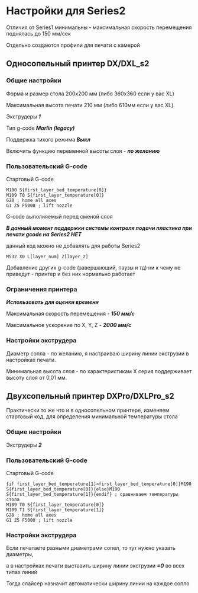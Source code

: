 # Настройки для Series2

Отличия от Series1 минимальны - максимальная скорость перемещения поднялась до 150 мм/сек

Отдельно создаются профили для печати с камерой

## Односопельный принтер DX/DXL_s2

### Общие настройки

Форма и размер стола 200х200 мм (либо 360х360 если у вас XL)

Максимальная высота печати 210 мм (либо 610мм если у вас XL)

Экструдеры ***1***

Тип g-code ***Marlin (legacy)***

Поддержка тихого режима ***Выкл***

Включить функцию переменной высоты слоя - ***по желанию***

### Пользовательский G-code

Стартовый G-code
```
M190 S{first_layer_bed_temperature[0]}
M109 T0 S{first_layer_temperature[0]}
G28 ; home all axes
G1 Z5 F5000 ; lift nozzle
```
G-code выполняемый перед сменой слоя  

***В данный момент поддержки системы контроля подачи пластика при печати gcode на Series2 НЕТ***

данный код можно не добавлять для работы Series2
```
M532 X0 L[layer_num] Z[layer_z]
```
Добавление других g-code (завершающий, паузы и тд) ни к чему не приведут - принтер и без них нормально работает

### Ограничения принтера

***Использовать для оценки времени***

Максимальная скорость перемещения - ***150 мм/с***

Максимальное ускорение по X, Y, Z - ***2000 мм/с***

### Настройки экструдера

Диаметр сопла - по желанию, я настраиваю ширину линии экструзии в настройках печати.

Минимальная высота слоя - по характеристикам X серия поддерживает высоту слоя от 0,01 мм.

## Двухсопельный принтер DXPro/DXLPro_s2

Практически то же что и в односопельном принтере, изменяем стартовый код, для определения минимальной температуры стола

### Общие настройки

Экструдеры ***2***

### Пользовательский G-code

Стартовый G-code
```
{if first_layer_bed_temperature[1]>first_layer_bed_temperature[0]}M190 S{first_layer_bed_temperature[0]}{else}M190 S{first_layer_bed_temperature[1]}{endif} ; сравниваем температуры стола
M109 T0 S{first_layer_temperature[0]}
M109 T1 S{first_layer_temperature[1]}
G28 ; home all axes
G1 Z5 F5000 ; lift nozzle
```

### Настройки экструдера

Если печатаете разными диаметрами сопел, то тут нужно указать диаметры, 

а в настройках печати выставить ширину линии экструзии ***=0***  во всех типах линий

Тогда слайсер назначит автоматически ширину линии на каждое сопло